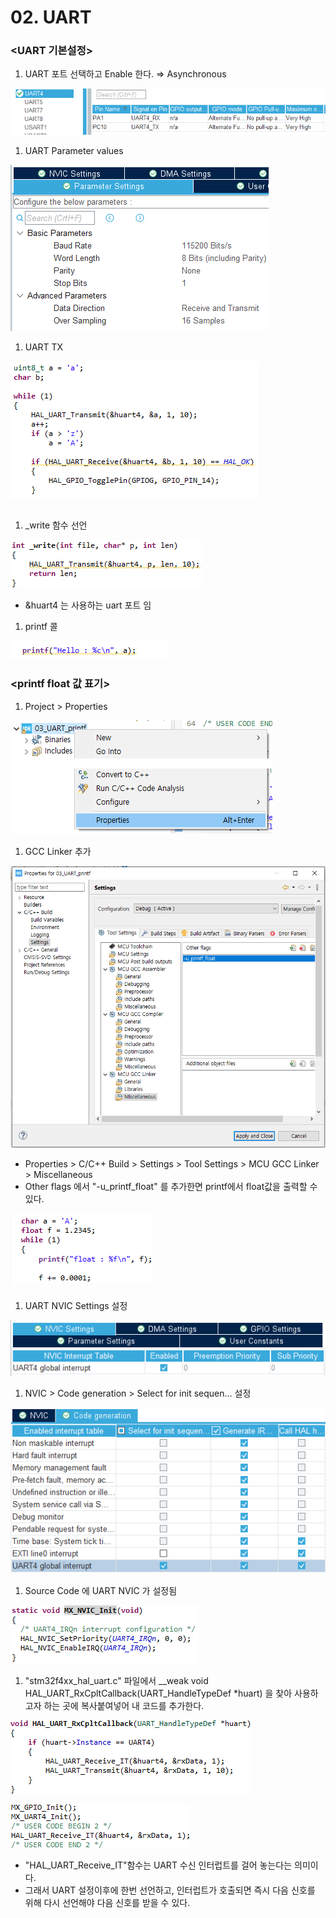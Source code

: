 # 02. UART

### <UART 기본설정>

1. UART 포트 선택하고 Enable 한다. ⇒ Asynchronous

<img src="images/Untitled-2.png"></img>

1. UART Parameter values

<img src="images/Untitled-2%201.png"></img>

1. UART TX

<img src="images/Untitled-2%202.png"></img>

## <printf>

1. _write 함수 선언

<img src="images/Untitled-2%203.png"></img>

- &huart4 는 사용하는 uart 포트 임

1. printf 콜

<img src="images/Untitled-2%204.png"></img>

### <printf float 값 표기>

1. Project > Properties

<img src="images/Untitled-2%205.png"></img>

1. GCC Linker 추가

<img src="images/Untitled-2%206.png"></img>

- Properties > C/C++ Build > Settings > Tool Settings > MCU GCC Linker > Miscellaneous
- Other flags 에서 "-u_printf_float" 를 추가한면 printf에서 float값을 출력할 수 있다.

<img src="images/Untitled-2%207.png"></img>

### <UART RX Interrupt>

1. UART NVIC Settings 설정

<img src="images/Untitled-2%208.png"></img>

1. NVIC > Code generation > Select for init sequen... 설정

<img src="images/Untitled-2%209.png"></img>

1. Source Code 에 UART NVIC 가 설정됨

<img src="images/Untitled-2%2010.png"></img>

1. "stm32f4xx_hal_uart.c" 파일에서 __weak void HAL_UART_RxCpltCallback(UART_HandleTypeDef *huart) 을 찾아 사용하고자 하는 곳에 복사붙여넣어 내 코드를 추가한다.

<img src="images/Untitled-2%2011.png"></img>

<img src="images/Untitled-2%2012.png"></img>

- "HAL_UART_Receive_IT"함수는 UART 수신 인터럽트를 걸어 놓는다는 의미이다.
- 그래서 UART 설정이후에 한번 선언하고, 인터럽트가 호출되면 즉시 다음 신호를 위해 다시 선언해야 다음 신호를 받을 수 있다.
